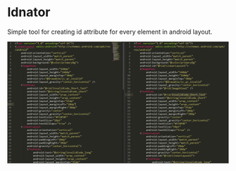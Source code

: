 # Idnator
Simple tool for creating id attribute for every element in android layout.

<img src="https://github.com/ThommyB/Idnator/blob/master/code.PNG">

